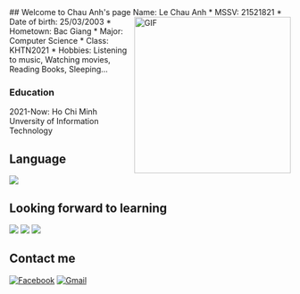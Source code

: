 <link rel = "shortcut icon" type = "image / x-icon" href = "ib.png / favicon.ico">
## Welcome to Chau Anh's page
Name: Le Chau Anh

<img align="right" alt="GIF" height="280px" src="https://scontent.fvca1-1.fna.fbcdn.net/v/t39.30808-6/270267586_478374490354806_1302525087900985776_n.jpg?_nc_cat=106&ccb=1-5&_nc_sid=09cbfe&_nc_ohc=AfxaktXtjDsAX8jEwYD&_nc_ht=scontent.fvca1-1.fna&oh=00_AT9q8avvPDe-Jo2zSwmgf6d27L-M8OPSuaBz3E7D08bQEA&oe=61D7FBA5" />
* MSSV: 21521821
* Date of birth: 25/03/2003
* Hometown: Bac Giang
* Major: Computer Science
* Class: KHTN2021
* Hobbies: Listening to music, Watching movies, Reading Books, Sleeping...

### Education
2021-Now: Ho Chi Minh Unversity of Information Technology

## Language
<img src="https://img.shields.io/badge/c++%20-%2300599C.svg?&style=for-the-badge&logo=c%2B%2B&ogoColor=white"/>

## Looking forward to learning
<img src="https://img.shields.io/badge/html5%20-%23E34F26.svg?&style=for-the-badge&logo=html5&logoColor=white"/> <img src="https://img.shields.io/badge/css3%20-%231572B6.svg?&style=for-the-badge&logo=css3&logoColor=white"/> <img src="https://img.shields.io/badge/python%20-%2314354C.svg?&style=for-the-badge&logo=python&logoColor=white"/>

## Contact me
[![Facebook](https://img.shields.io/badge/Facebook-%231877F2.svg?style=for-the-badge&logo=Facebook&logoColor=white)](https://www.facebook.com/ChouChouChowChow/)
[![Gmail](https://img.shields.io/badge/Gmail-D14836?style=for-the-badge&logo=gmail&logoColor=white)](mailto:21521821@gm.uit.edu.vn)
